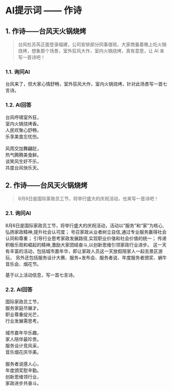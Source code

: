 <!---
markmeta_author: titlwind
markmeta_date: 2023-07-06
markmeta_title: AI提示词 —— 作诗
markmeta_categories: ai
markmeta_tags: ai,prompt-engineering
-->
# AI提示词 —— 作诗


## 1. 作诗——台风天火锅烧烤

> 台风杜苏芮正面登录福建，公司安排部分同事值班，大家商量着晚上吃火锅烧烤，想象那个场景，室外狂风大作，室内火锅烧烤，真有意思，让 AI 来写一首诗吧！


### 1.1. 询问AI

台风来了，但大家心情舒畅，室外狂风大作，室内火锅烧烤，针对此场景写一首七言诗。


### 1.2. AI回答

台风呼啸室外狂，<br>
室内火锅烧烤香。<br>
人民欢聚心舒畅，<br>
乐享美食忘忧伤。<br>
<br>
风雨交加舞翩跹，<br>
热气腾腾美食鲜。<br>
谈笑风生好不乐，<br>
共度台风快乐天。<br>


## 2. 作诗——台风天火锅烧烤

> 8月6日是国际家政员工节，将举行盛大的庆祝活动，也来写一首诗吧！


### 2.1. 询问AI

8月6日是国际家政员工节，将举行盛大的庆祝活动，活动以“服务”和“家”为核心,弘扬家政精神,提升社会认可度；
号召家政从业者树立自信,通过专业服务赢得社会认同和尊重；
引导行业思考家政发展路径,实现职业价值和社会价值的统一；
传递积极乐观和崛起的精神,激励大家团结奋斗,以创新思维引领家政行业进步。
这一天有丰富的活动，包括城市嘉年华，即让家政人员这一天放假陪家人一起去景区游玩，
另外还包括服务设计大赛、服务+发布会、服务者说、年度服务者颁奖、蜗牛音乐会、烟花节。

基于以上活动信息，写一首七言诗。

### 2.2. AI回答

国际家政员工节，<br>
服务家庭尽展才。<br>
职业尊重绽光芒，<br>
行业发展需思考。<br>
<br>
城市嘉年华乐趣，<br>
家人陪伴最珍贵。<br>
服务设计竞风采，<br>
音乐烟花庆华美。<br>
<br>
服务者说感人心，<br>
年度颁奖慰辛勤。<br>
创新思维领行业，<br>
家政进步共奋斗。<br>


